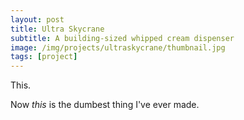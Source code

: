 ```yaml
---
layout: post
title: Ultra Skycrane
subtitle: A building-sized whipped cream dispenser
image: /img/projects/ultraskycrane/thumbnail.jpg
tags: [project]
---
```

This.

Now _this_ is the dumbest thing I've ever made.

